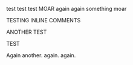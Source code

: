 test
test
test
MOAR
again
again
something
moar

TESTING INLINE COMMENTS

ANOTHER TEST

TEST

Again
another.
again.
again.
